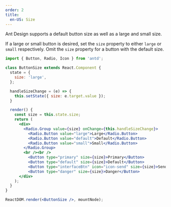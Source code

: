 ```yaml
---
order: 2
title:
  en-US: Size
---
```


Ant Design supports a default button size as well as a large and small size.

If a large or small button is desired, set the `size` property to either `large` or `small` respectively. Omit the `size` property for a button with the default size.

````jsx
import { Button, Radio, Icon } from 'antd';

class ButtonSize extends React.Component {
  state = {
    size: 'large',
  };

  handleSizeChange = (e) => {
    this.setState({ size: e.target.value });
  }

  render() {
    const size = this.state.size;
    return (
      <div>
        <Radio.Group value={size} onChange={this.handleSizeChange}>
          <Radio.Button value="large">Large</Radio.Button>
          <Radio.Button value="default">Default</Radio.Button>
          <Radio.Button value="small">Small</Radio.Button>
        </Radio.Group>
        <br /><br />
          <Button type="primary" size={size}>Primary</Button>
          <Button type="default" size={size}>Default</Button>
          <Button type="interfaceBtn" icon="icon-send" size={size}>Send</Button>
          <Button type="danger" size={size}>Danger</Button>
      </div>
    );
  }
}

ReactDOM.render(<ButtonSize />, mountNode);
````


